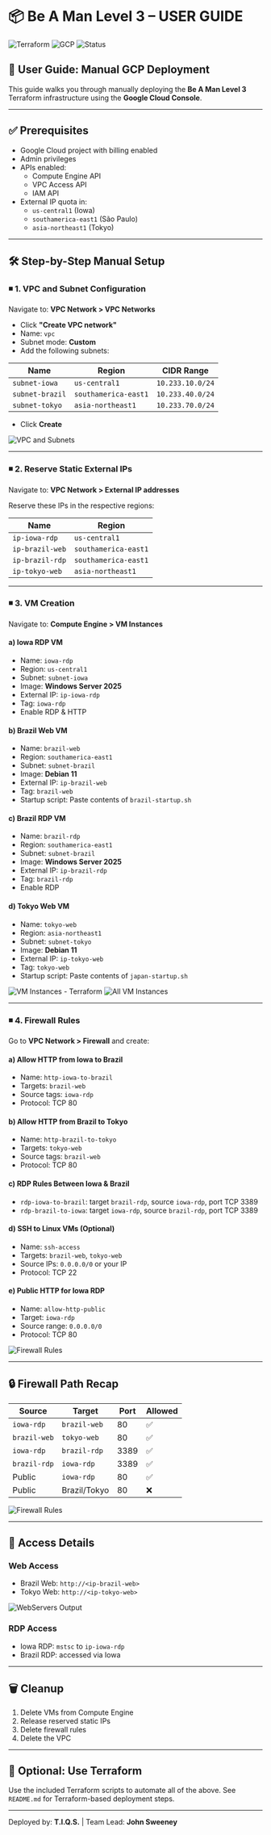 # 📦 Be A Man Level 3 – USER GUIDE

![Terraform](https://img.shields.io/badge/IaC-Terraform-blueviolet)
![GCP](https://img.shields.io/badge/Cloud-Google_Cloud_Platform-orange)
![Status](https://img.shields.io/badge/Deployment-Manual-brightgreen)

## 📆 User Guide: Manual GCP Deployment

This guide walks you through manually deploying the **Be A Man Level 3** Terraform infrastructure using the **Google Cloud Console**.

---

## ✅ Prerequisites

- Google Cloud project with billing enabled
- Admin privileges
- APIs enabled:
  - Compute Engine API
  - VPC Access API
  - IAM API
- External IP quota in:
  - `us-central1` (Iowa)
  - `southamerica-east1` (São Paulo)
  - `asia-northeast1` (Tokyo)

---

## 🛠️ Step-by-Step Manual Setup

### ◾️ 1. VPC and Subnet Configuration

Navigate to: **VPC Network > VPC Networks**

- Click **"Create VPC network"**
- Name: `vpc`
- Subnet mode: **Custom**
- Add the following subnets:
  
| Name           | Region              | CIDR Range       |
|----------------|---------------------|------------------|
| `subnet-iowa`  | `us-central1`       | `10.233.10.0/24` |
| `subnet-brazil`| `southamerica-east1`| `10.233.40.0/24` |
| `subnet-tokyo` | `asia-northeast1`   | `10.233.70.0/24` |

- Click **Create**

![VPC and Subnets](https://github.com/tiqsclass6/gcp-be-a-man-level-3/blob/main/Screenshots/BAM3-subnet.jpg)

---

### ◾️ 2. Reserve Static External IPs

Navigate to: **VPC Network > External IP addresses**

Reserve these IPs in the respective regions:

| Name            | Region              |
|-----------------|---------------------|
| `ip-iowa-rdp`   | `us-central1`       |
| `ip-brazil-web` | `southamerica-east1`|
| `ip-brazil-rdp` | `southamerica-east1`|
| `ip-tokyo-web`  | `asia-northeast1`   |

---

### ◾️ 3. VM Creation

Navigate to: **Compute Engine > VM Instances**

#### a) Iowa RDP VM

- Name: `iowa-rdp`
- Region: `us-central1`
- Subnet: `subnet-iowa`
- Image: **Windows Server 2025**
- External IP: `ip-iowa-rdp`
- Tag: `iowa-rdp`
- Enable RDP & HTTP

#### b) Brazil Web VM

- Name: `brazil-web`
- Region: `southamerica-east1`
- Subnet: `subnet-brazil`
- Image: **Debian 11**
- External IP: `ip-brazil-web`
- Tag: `brazil-web`
- Startup script: Paste contents of `brazil-startup.sh`

#### c) Brazil RDP VM

- Name: `brazil-rdp`
- Region: `southamerica-east1`
- Subnet: `subnet-brazil`
- Image: **Windows Server 2025**
- External IP: `ip-brazil-rdp`
- Tag: `brazil-rdp`
- Enable RDP

#### d) Tokyo Web VM

- Name: `tokyo-web`
- Region: `asia-northeast1`
- Subnet: `subnet-tokyo`
- Image: **Debian 11**
- External IP: `ip-tokyo-web`
- Tag: `tokyo-web`
- Startup script: Paste contents of `japan-startup.sh`

![VM Instances - Terraform](https://github.com/tiqsclass6/gcp-be-a-man-level-3/blob/main/Screenshots/BAM3-vms-terraform.jpg)
![All VM Instances](https://github.com/tiqsclass6/gcp-be-a-man-level-3/blob/main/Screenshots/BAM3-vms.jpg)

---

### ◾️ 4. Firewall Rules

Go to **VPC Network > Firewall** and create:

#### a) Allow HTTP from Iowa to Brazil

- Name: `http-iowa-to-brazil`
- Targets: `brazil-web`
- Source tags: `iowa-rdp`
- Protocol: TCP 80

#### b) Allow HTTP from Brazil to Tokyo

- Name: `http-brazil-to-tokyo`
- Targets: `tokyo-web`
- Source tags: `brazil-web`
- Protocol: TCP 80

#### c) RDP Rules Between Iowa & Brazil

- `rdp-iowa-to-brazil`: target `brazil-rdp`, source `iowa-rdp`, port TCP 3389
- `rdp-brazil-to-iowa`: target `iowa-rdp`, source `brazil-rdp`, port TCP 3389

#### d) SSH to Linux VMs (Optional)

- Name: `ssh-access`
- Targets: `brazil-web`, `tokyo-web`
- Source IPs: `0.0.0.0/0` or your IP
- Protocol: TCP 22

#### e) Public HTTP for Iowa RDP

- Name: `allow-http-public`
- Target: `iowa-rdp`
- Source range: `0.0.0.0/0`
- Protocol: TCP 80

![Firewall Rules](https://github.com/tiqsclass6/gcp-be-a-man-level-3/blob/main/Screenshots/BAM3-firewall.jpg)

---

## 🔒 Firewall Path Recap

| Source       | Target       | Port | Allowed |
|--------------|--------------|------|---------|
| `iowa-rdp`   | `brazil-web` | 80   | ✅      |
| `brazil-web` | `tokyo-web`  | 80   | ✅      |
| `iowa-rdp`   | `brazil-rdp` | 3389 | ✅      |
| `brazil-rdp` | `iowa-rdp`   | 3389 | ✅      |
| Public       | `iowa-rdp`   | 80   | ✅      |
| Public       | Brazil/Tokyo | 80   | ❌      |

![Firewall Rules](https://github.com/tiqsclass6/gcp-be-a-man-level-3/blob/main/Screenshots/BAM3-firewall-terraform.jpg)

---

## 🚪 Access Details

### Web Access

- Brazil Web: `http://<ip-brazil-web>`
- Tokyo Web: `http://<ip-tokyo-web>`

![WebServers Output](https://github.com/tiqsclass6/gcp-be-a-man-level-3/blob/main/Screenshots/BAM3-rdps.jpg)

### RDP Access

- Iowa RDP: `mstsc` to `ip-iowa-rdp`
- Brazil RDP: accessed via Iowa

---

## 🗑️ Cleanup

1. Delete VMs from Compute Engine
2. Release reserved static IPs
3. Delete firewall rules
4. Delete the VPC

---

## 🚀 Optional: Use Terraform

Use the included Terraform scripts to automate all of the above. See `README.md` for Terraform-based deployment steps.

---

Deployed by: **T.I.Q.S.** | Team Lead: **John Sweeney**

